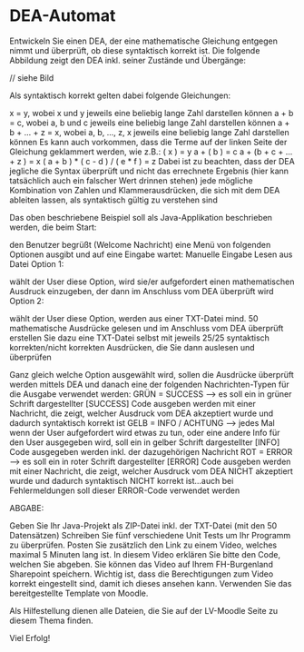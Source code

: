 # DEA-Automat

Entwickeln Sie einen DEA, der eine mathematische Gleichung entgegen nimmt und überprüft, ob diese syntaktisch korrekt ist. Die folgende Abbildung zeigt den DEA inkl. seiner Zustände und Übergänge:

// siehe Bild

Als syntaktisch korrekt gelten dabei folgende Gleichungen:

x = y, wobei x und y jeweils eine beliebig lange Zahl darstellen können
a + b = c, wobei a, b und c jeweils eine beliebig lange Zahl darstellen können
a + b + ... + z = x, wobei a, b, ..., z, x jeweils eine beliebig lange Zahl darstellen können
Es kann auch vorkommen, dass die Terme auf der linken Seite der Gleichung geklammert werden, wie z.B.:
  ( x ) = y
a + ( b ) = c
a + (b + c + ... + z ) = x
( a + b ) * ( c - d ) / ( e * f ) = z
Dabei ist zu beachten, dass
der DEA jegliche die Syntax überprüft und nicht das errechnete Ergebnis (hier kann tatsächlich auch ein falscher Wert drinnen stehen)
jede mögliche Kombination von Zahlen und Klammerausdrücken, die sich mit dem DEA ableiten lassen, als syntaktisch gültig zu verstehen sind


Das oben beschriebene Beispiel soll als Java-Applikation beschrieben werden, die beim Start:

den Benutzer begrüßt (Welcome Nachricht)
eine Menü von folgenden Optionen ausgibt und auf eine Eingabe wartet:
Manuelle Eingabe
Lesen aus Datei
Option 1:

wählt der User diese Option, wird sie/er aufgefordert einen mathematischen Ausdruck einzugeben, der dann im Anschluss vom DEA überprüft wird
Option 2:

wählt der User diese Option, werden aus einer TXT-Datei mind. 50 mathematische Ausdrücke gelesen und im Anschluss vom DEA überprüft
erstellen Sie dazu eine TXT-Datei selbst mit jeweils 25/25 syntaktisch korrekten/nicht korrekten Ausdrücken, die Sie dann auslesen und überprüfen

Ganz gleich welche Option ausgewählt wird, sollen die Ausdrücke überprüft werden mittels DEA und danach eine der folgenden Nachrichten-Typen für die Ausgabe verwendet werden:
GRÜN = SUCCESS --> es soll ein in grüner Schrift dargestellter [SUCCESS] Code ausgeben werden mit einer Nachricht, die zeigt, welcher Ausdruck vom DEA akzeptiert wurde und dadurch syntaktisch korrekt ist
GELB = INFO / ACHTUNG --> jedes Mal wenn der User aufgefordert wird etwas zu tun, oder eine andere Info für den User ausgegeben wird, soll ein in gelber Schrift dargestellter [INFO] Code ausgegeben werden inkl. der dazugehörigen Nachricht
ROT = ERROR --> es soll ein in roter Schrift dargestellter [ERROR] Code ausgeben werden mit einer Nachricht, die zeigt, welcher Ausdruck vom DEA NICHT akzeptiert wurde und dadurch syntaktisch NICHT korrekt ist...auch bei Fehlermeldungen soll dieser ERROR-Code verwendet werden


ABGABE:

Geben Sie Ihr Java-Projekt als ZIP-Datei inkl. der TXT-Datei (mit den 50 Datensätzen)
Schreiben Sie fünf verschiedene Unit Tests um Ihr Programm zu überprüfen.
Posten Sie zusätzlich den Link zu einem Video, welches maximal 5 Minuten lang ist. In diesem Video erklären Sie bitte den Code, welchen Sie abgeben. Sie können das Video auf Ihrem FH-Burgenland Sharepoint speichern. Wichtig ist, dass die Berechtigungen zum Video korrekt eingestellt sind, damit ich dieses ansehen kann.
Verwenden Sie das bereitgestellte Template von Moodle.

Als Hilfestellung dienen alle Dateien, die Sie auf der LV-Moodle Seite zu diesem Thema finden.



Viel Erfolg!
